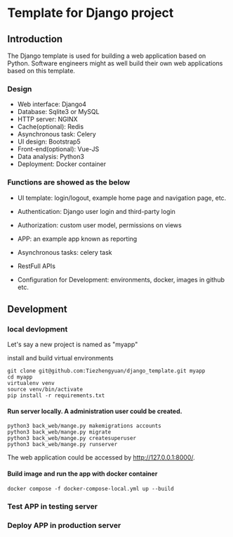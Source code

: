 # Template for Django project



## Introduction
The Django template is used for building a web application based on Python.
Software engineers might as well build their own web applications based on this template.

### Design

- Web interface: Django4 
- Database: Sqlite3 or MySQL
- HTTP server: NGINX
- Cache(optional): Redis
- Asynchronous task: Celery
- UI design: Bootstrap5
- Front-end(optional): Vue-JS 
- Data analysis: Python3
- Deployment: Docker container

### Functions are showed as the below
- UI template: login/logout, example home page and navigation page, etc. 

- Authentication: Django user login and third-party login
- Authorization: custom user model, permissions on views
- APP: an example app known as reporting
- Asynchronous tasks: celery task
- RestFull APIs
- Configuration for Development:  environments, docker, images in github etc.

## Development

### local devlopment 
Let's say a new project is named as "myapp"

install and build virtual environments
```
git clone git@github.com:Tiezhengyuan/django_template.git myapp
cd myapp
virtualenv venv
source venv/bin/activate
pip install -r requirements.txt
```

#### Run server locally. A administration user could be created.
```
python3 back_web/mange.py makemigrations accounts
python3 back_web/mange.py migrate
python3 back_web/mange.py createsuperuser
python3 back_web/mange.py runserver
```
The web application could be accessed by http://127.0.0.1:8000/.

#### Build image and run the app with docker container
```
docker compose -f docker-compose-local.yml up --build
```

### Test APP in testing server


### Deploy APP in production server